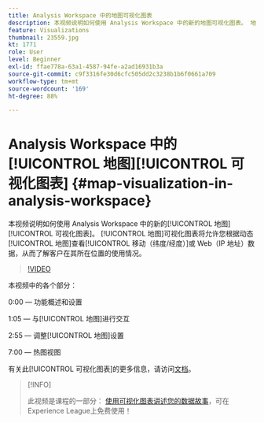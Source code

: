 ```yaml
---
title: Analysis Workspace 中的地图可视化图表
description: 本视频说明如何使用 Analysis Workspace 中的新的地图可视化图表。 地图可视化图表将允许您根据动态地图查看移动（纬度/经度）或 Web（IP 地址）数据，从而了解客户在其所在位置的使用情况。
feature: Visualizations
thumbnail: 23559.jpg
kt: 1771
role: User
level: Beginner
exl-id: ffae778a-63a1-4587-94fe-a2ad16931b3a
source-git-commit: c9f3316fe30d6cfc505dd2c3238b1b6f0661a709
workflow-type: tm+mt
source-wordcount: '169'
ht-degree: 88%

---
```


# Analysis Workspace 中的[!UICONTROL 地图][!UICONTROL 可视化图表] {#map-visualization-in-analysis-workspace}

本视频说明如何使用 Analysis Workspace 中的新的[!UICONTROL 地图][!UICONTROL 可视化图表]。 [!UICONTROL 地图]可视化图表将允许您根据动态[!UICONTROL 地图]查看[!UICONTROL 移动（纬度/经度）]或 Web（IP 地址）数据，从而了解客户在其所在位置的使用情况。

>[!VIDEO](https://video.tv.adobe.com/v/23559/?quality=12)

本视频中的各个部分：

0:00 — 功能概述和设置

1:05 — 与[!UICONTROL 地图]进行交互

2:55 — 调整[!UICONTROL 地图]设置

7:00 — 热图视图

有关此[!UICONTROL 可视化图表]的更多信息，请访问[文档](https://experienceleague.adobe.com/docs/analytics/analyze/analysis-workspace/visualizations/map-visualization.html?lang=zh-Hans)。

>[!INFO]
>
> 此视频是课程的一部分： [使用可视化图表讲述您的数据故事](https://experienceleague.adobe.com/?recommended=Analytics-U-1-2021.1.visualizations)，可在Experience League上免费使用！
